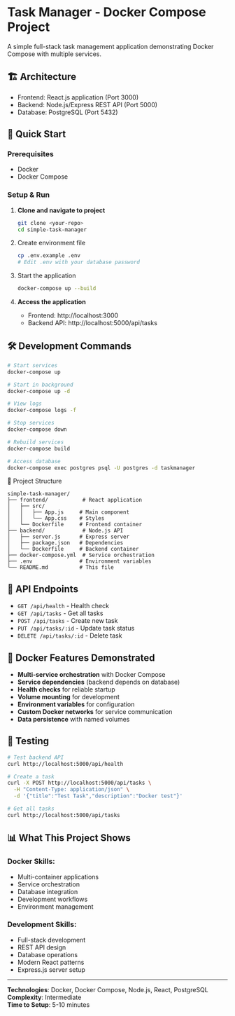 # Task Manager - Docker Compose Project

A simple full-stack task management application demonstrating Docker Compose with multiple services.

## 🏗️ Architecture

- Frontend: React.js application (Port 3000)
- Backend: Node.js/Express REST API (Port 5000)  
- Database: PostgreSQL (Port 5432)

## 🚀 Quick Start

### Prerequisites
- Docker
- Docker Compose

### Setup & Run

1. **Clone and navigate to project**
   ```bash
   git clone <your-repo>
   cd simple-task-manager
   ```

2. Create environment file
   ```bash
   cp .env.example .env
   # Edit .env with your database password
   ```

3. Start the application
   ```bash
   docker-compose up --build
   ```

4. **Access the application**
   - Frontend: http://localhost:3000
   - Backend API: http://localhost:5000/api/tasks

## 🛠️ Development Commands

```bash
# Start services
docker-compose up

# Start in background
docker-compose up -d

# View logs
docker-compose logs -f

# Stop services
docker-compose down

# Rebuild services
docker-compose build

# Access database
docker-compose exec postgres psql -U postgres -d taskmanager
```

 📁 Project Structure

```
simple-task-manager/
├── frontend/           # React application
│   ├── src/
│   │   ├── App.js     # Main component
│   │   └── App.css    # Styles
│   └── Dockerfile     # Frontend container
├── backend/            # Node.js API
│   ├── server.js      # Express server
│   ├── package.json   # Dependencies
│   └── Dockerfile     # Backend container
├── docker-compose.yml  # Service orchestration
├── .env               # Environment variables
└── README.md          # This file
```

## 🔧 API Endpoints

- `GET /api/health` - Health check
- `GET /api/tasks` - Get all tasks
- `POST /api/tasks` - Create new task
- `PUT /api/tasks/:id` - Update task status
- `DELETE /api/tasks/:id` - Delete task

## 🐳 Docker Features Demonstrated

- **Multi-service orchestration** with Docker Compose
- **Service dependencies** (backend depends on database)
- **Health checks** for reliable startup
- **Volume mounting** for development
- **Environment variables** for configuration
- **Custom Docker networks** for service communication
- **Data persistence** with named volumes

## 🧪 Testing

```bash
# Test backend API
curl http://localhost:5000/api/health

# Create a task
curl -X POST http://localhost:5000/api/tasks \
  -H "Content-Type: application/json" \
  -d '{"title":"Test Task","description":"Docker test"}'

# Get all tasks
curl http://localhost:5000/api/tasks
```

## 📊 What This Project Shows

### Docker Skills:
- Multi-container applications
- Service orchestration
- Database integration
- Development workflows
- Environment management

### Development Skills:
- Full-stack development
- REST API design
- Database operations
- Modern React patterns
- Express.js server setup

---

**Technologies**: Docker, Docker Compose, Node.js, React, PostgreSQL  
**Complexity**: Intermediate  
**Time to Setup**: 5-10 minutes